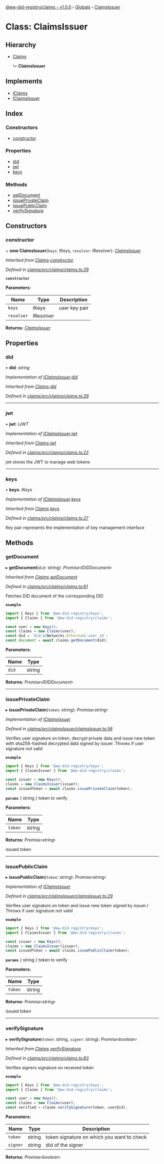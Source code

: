 [@ew-did-registry/claims - v1.0.0](../README.md) › [Globals](../globals.md) › [ClaimsIssuer](claimsissuer.md)

# Class: ClaimsIssuer

## Hierarchy

* [Claims](claims.md)

  ↳ **ClaimsIssuer**

## Implements

* [IClaims](../interfaces/iclaims.md)
* [IClaimsIssuer](../interfaces/iclaimsissuer.md)

## Index

### Constructors

* [constructor](claimsissuer.md#constructor)

### Properties

* [did](claimsissuer.md#did)
* [jwt](claimsissuer.md#jwt)
* [keys](claimsissuer.md#keys)

### Methods

* [getDocument](claimsissuer.md#getdocument)
* [issuePrivateClaim](claimsissuer.md#issueprivateclaim)
* [issuePublicClaim](claimsissuer.md#issuepublicclaim)
* [verifySignature](claimsissuer.md#verifysignature)

## Constructors

###  constructor

\+ **new ClaimsIssuer**(`keys`: IKeys, `resolver`: IResolver): *[ClaimsIssuer](claimsissuer.md)*

*Inherited from [Claims](claims.md).[constructor](claims.md#constructor)*

*Defined in [claims/src/claims/claims.ts:29](https://github.com/energywebfoundation/ew-did-registry/blob/162cbcc/packages/claims/src/claims/claims.ts#L29)*

**`constructor`** 

**Parameters:**

Name | Type | Description |
------ | ------ | ------ |
`keys` | IKeys | user key pair |
`resolver` | IResolver |   |

**Returns:** *[ClaimsIssuer](claimsissuer.md)*

## Properties

###  did

• **did**: *string*

*Implementation of [IClaimsIssuer](../interfaces/iclaimsissuer.md).[did](../interfaces/iclaimsissuer.md#did)*

*Inherited from [Claims](claims.md).[did](claims.md#did)*

*Defined in [claims/src/claims/claims.ts:29](https://github.com/energywebfoundation/ew-did-registry/blob/162cbcc/packages/claims/src/claims/claims.ts#L29)*

___

###  jwt

• **jwt**: *IJWT*

*Implementation of [IClaimsIssuer](../interfaces/iclaimsissuer.md).[jwt](../interfaces/iclaimsissuer.md#jwt)*

*Inherited from [Claims](claims.md).[jwt](claims.md#jwt)*

*Defined in [claims/src/claims/claims.ts:22](https://github.com/energywebfoundation/ew-did-registry/blob/162cbcc/packages/claims/src/claims/claims.ts#L22)*

jwt stores the JWT to manage web tokens

___

###  keys

• **keys**: *IKeys*

*Implementation of [IClaimsIssuer](../interfaces/iclaimsissuer.md).[keys](../interfaces/iclaimsissuer.md#keys)*

*Inherited from [Claims](claims.md).[keys](claims.md#keys)*

*Defined in [claims/src/claims/claims.ts:27](https://github.com/energywebfoundation/ew-did-registry/blob/162cbcc/packages/claims/src/claims/claims.ts#L27)*

Key pair represents the implementation of key management interface

## Methods

###  getDocument

▸ **getDocument**(`did`: string): *Promise‹IDIDDocument›*

*Inherited from [Claims](claims.md).[getDocument](claims.md#getdocument)*

*Defined in [claims/src/claims/claims.ts:61](https://github.com/energywebfoundation/ew-did-registry/blob/162cbcc/packages/claims/src/claims/claims.ts#L61)*

Fetches DID document of the corresponding DID

**`example`** 
```typescript
import { Keys } from '@ew-did-registry/keys';
import { Claims } from '@ew-did-registry/claims';

const user = new Keys();
const claims = new Claims(user);
const did = `did:${Networks.Ethereum}:user_id`;
const document = await claims.getDocument(did);
```

**Parameters:**

Name | Type |
------ | ------ |
`did` | string |

**Returns:** *Promise‹IDIDDocument›*

___

###  issuePrivateClaim

▸ **issuePrivateClaim**(`token`: string): *Promise‹string›*

*Implementation of [IClaimsIssuer](../interfaces/iclaimsissuer.md)*

*Defined in [claims/src/claimsIssuer/claimsIssuer.ts:56](https://github.com/energywebfoundation/ew-did-registry/blob/162cbcc/packages/claims/src/claimsIssuer/claimsIssuer.ts#L56)*

Verifies user signature on token, decrypt private data and issue new token
with sha256-hashed decrypted data signed by issuer. Throws if user
signature not valid

**`example`** 
```typescript
import { Keys } from '@ew-did-registry/keys';
import { ClaimsIssuer } from '@ew-did-registry/claims';

const issuer = new Keys();
claims = new ClaimsIssuer(issuer);
const issuedToken = await claims.issuePrivateClaim(token);
```

**`params`** { string } token to verify

**Parameters:**

Name | Type |
------ | ------ |
`token` | string |

**Returns:** *Promise‹string›*

issued token

___

###  issuePublicClaim

▸ **issuePublicClaim**(`token`: string): *Promise‹string›*

*Implementation of [IClaimsIssuer](../interfaces/iclaimsissuer.md)*

*Defined in [claims/src/claimsIssuer/claimsIssuer.ts:29](https://github.com/energywebfoundation/ew-did-registry/blob/162cbcc/packages/claims/src/claimsIssuer/claimsIssuer.ts#L29)*

Verifies user signature on token and issue new token signed by issuer./
Throws if user signature not valid

**`example`** 
```typescript
import { Keys } from '@ew-did-registry/keys';
import { ClaimsIssuer } from '@ew-did-registry/claims';

const issuer = new Keys();
claims = new ClaimsIssuer(issuer);
const issuedToken = await claims.issuePublicClaim(token);
```

**`params`** { string } token to verify

**Parameters:**

Name | Type |
------ | ------ |
`token` | string |

**Returns:** *Promise‹string›*

issued token

___

###  verifySignature

▸ **verifySignature**(`token`: string, `signer`: string): *Promise‹boolean›*

*Inherited from [Claims](claims.md).[verifySignature](claims.md#verifysignature)*

*Defined in [claims/src/claims/claims.ts:83](https://github.com/energywebfoundation/ew-did-registry/blob/162cbcc/packages/claims/src/claims/claims.ts#L83)*

Verifies signers signature on received token

**`example`** 
```typescript
import { Keys } from '@ew-did-registry/keys';
import { Claims } from '@ew-did-registry/claims';

const user = new Keys();
const claims = new Claims(user);
const verified = claims.verifySignature(token, userDid);
```

**Parameters:**

Name | Type | Description |
------ | ------ | ------ |
`token` | string | token signature on which you want to check |
`signer` | string | did of the signer  |

**Returns:** *Promise‹boolean›*
